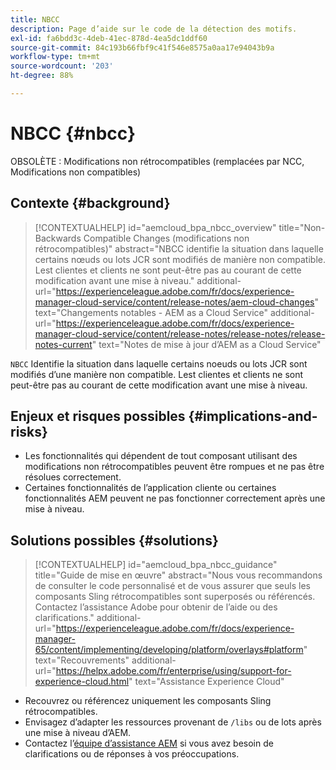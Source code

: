 ```yaml
---
title: NBCC
description: Page d’aide sur le code de la détection des motifs.
exl-id: fa6bdd3c-4deb-41ec-878d-4ea5dc1ddf60
source-git-commit: 84c193b66fbf9c41f546e8575a0aa17e94043b9a
workflow-type: tm+mt
source-wordcount: '203'
ht-degree: 88%

---
```


# NBCC {#nbcc}

OBSOLÈTE : Modifications non rétrocompatibles (remplacées par NCC, Modifications non compatibles)

## Contexte {#background}

>[!CONTEXTUALHELP]
>id="aemcloud_bpa_nbcc_overview"
>title="Non-Backwards Compatible Changes (modifications non rétrocompatibles)"
>abstract="NBCC identifie la situation dans laquelle certains nœuds ou lots JCR sont modifiés de manière non compatible. Lest clientes et clients ne sont peut-être pas au courant de cette modification avant une mise à niveau."
>additional-url="https://experienceleague.adobe.com/fr/docs/experience-manager-cloud-service/content/release-notes/aem-cloud-changes" text="Changements notables - AEM as a Cloud Service"
>additional-url="https://experienceleague.adobe.com/fr/docs/experience-manager-cloud-service/content/release-notes/release-notes/release-notes-current" text="Notes de mise à jour d’AEM as a Cloud Service"

`NBCC`  Identifie la situation dans laquelle certains noeuds ou lots JCR sont modifiés d’une manière non compatible. Lest clientes et clients ne sont peut-être pas au courant de cette modification avant une mise à niveau.

## Enjeux et risques possibles {#implications-and-risks}

* Les fonctionnalités qui dépendent de tout composant utilisant des modifications non rétrocompatibles peuvent être rompues et ne pas être résolues correctement.
* Certaines fonctionnalités de l’application cliente ou certaines fonctionnalités AEM peuvent ne pas fonctionner correctement après une mise à niveau.

## Solutions possibles {#solutions}

>[!CONTEXTUALHELP]
>id="aemcloud_bpa_nbcc_guidance"
>title="Guide de mise en œuvre"
>abstract="Nous vous recommandons de consulter le code personnalisé et de vous assurer que seuls les composants Sling rétrocompatibles sont superposés ou référencés. Contactez l’assistance Adobe pour obtenir de l’aide ou des clarifications."
>additional-url="https://experienceleague.adobe.com/fr/docs/experience-manager-65/content/implementing/developing/platform/overlays#platform" text="Recouvrements"
>additional-url="https://helpx.adobe.com/fr/enterprise/using/support-for-experience-cloud.html" text="Assistance Experience Cloud"

* Recouvrez ou référencez uniquement les composants Sling rétrocompatibles.
* Envisagez d’adapter les ressources provenant de `/libs` ou de lots après une mise à niveau d’AEM.
* Contactez l’[équipe d’assistance AEM](https://helpx.adobe.com/fr/enterprise/using/support-for-experience-cloud.html) si vous avez besoin de clarifications ou de réponses à vos préoccupations.

